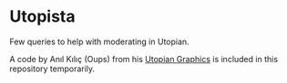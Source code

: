 # Utopista

Few queries to help with moderating in Utopian.

A code by Anıl Kılıç (Oups) from his [Utopian Graphics](https://github.com/anilkilic/utopian-graphics) is included in this repository temporarily.